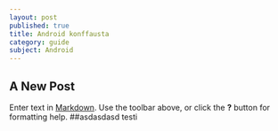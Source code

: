 ```yaml
---
layout: post
published: true
title: Android konffausta
category: guide
subject: Android
---
```


## A New Post

Enter text in [Markdown](http://daringfireball.net/projects/markdown/). Use the toolbar above, or click the **?** button for formatting help.
##asdasdasd testi